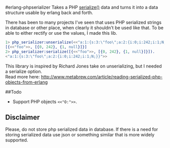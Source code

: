 #erlang-phpserializer
Takes a PHP [serialize()](http://php.net/manual/en/function.serialize.php) data and turns it into a
data structure usable by erlang back and forth.

There has been to many projects I've seen that uses PHP serialized strings in database or other place,
when clearly it shouldn't be used like that. To be able to either rectify or use the values,
I made this lib.

```Erlang
1> php_serializer:unserialize(<<"a:1:{s:3:\"foo\";a:2:{i:0;i:242;i:1;N;}}">>).
[{<<"foo">>, [{0, 242}, {1, null}]}]
2> php_serializer:serialize([{<<"foo">>, [{0, 242}, {1, null}]}]).
<"a:1:{s:3:\"foo\";a:2:{i:0;i:242;i:1;N;}}">>
```

This library is inspired by Richard Jones take on unserializing, but I needed a serialize option.  
Read more here: http://www.metabrew.com/article/reading-serialized-php-objects-from-erlang

##Todo
* Support PHP objects ```<<"O:">>```.

## Disclaimer
Please, do not store php serialized data in database. If there is a need for storing serialized data
use json or something similar that is more widely supported.
